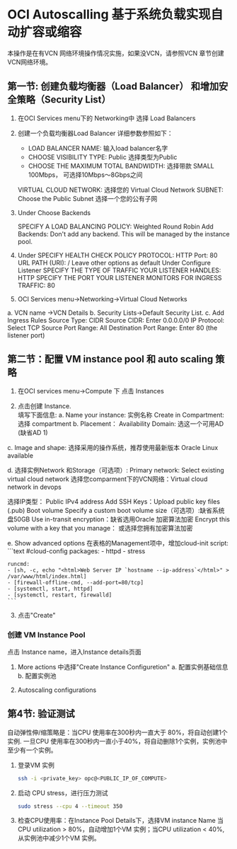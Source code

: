 # OCI Autoscalling 基于系统负载实现自动扩容或缩容

本操作是在有VCN 网络环境操作情况实施，如果没VCN，请参照VCN 章节创建VCN网络环境。

## 第一节: 创建负载均衡器（Load Balancer） 和增加安全策略（Security List）

1. 在OCI Services menu下的 Networking中 选择 Load Balancers

2. 创建一个负载均衡器Load Balancer
    详细参数参照如下：
    * LOAD BALANCER NAME: 输入load balancer名字
    * CHOOSE VISIBILITY TYPE: Public  选择类型为Public
    * CHOOSE THE MAXIMUM TOTAL BANDWIDTH: 选择带款 SMALL 100Mbps， 可选择10Mbps～8Gbps之间

    VIRTUAL CLOUD NETWORK: 选择您的 Virtual Cloud Network
    SUBNET: Choose the Public Subnet 选择一个您的公有子网

3. Under Choose Backends

    SPECIFY A LOAD BALANCING POLICY: Weighted Round Robin
    Add Backends: Don't add any backend. This will be managed by the instance pool.

4. Under SPECIFY HEALTH CHECK POLICY
    PROTOCOL: HTTP
    Port: 80
    URL PATH (URI): /
    Leave other options as default
    Under Configure Listener
    SPECIFY THE TYPE OF TRAFFIC YOUR LISTENER HANDLES: HTTP
    SPECIFY THE PORT YOUR LISTENER MONITORS FOR INGRESS TRAFFIC: 80

5. OCI Services menu->Networking->Virtual Cloud Networks

a. VCN name ->VCN Details
b. Security Lists->Default Security List.
c. Add Ingress Rules
    Source Type: CIDR
    Source CIDR: Enter 0.0.0.0/0
    IP Protocol: Select TCP
    Source Port Range: All
    Destination Port Range: Enter 80 (the listener port)

## 第二节：配置 VM instance pool 和 auto scaling 策略

1. 在OCI services menu->Compute 下 点击 Instances

2. 点击创建 Instance.  
填写下面信息:
a. Name your instance: 实例名称
   Create in Compartment: 选择 compartment
b. Placement：
   Availability Domain: 选这一个可用AD (缺省AD 1)

c. Image and shape: 选择采用的操作系统，推荐使用最新版本 Oracle Linux available

d. 选择实例Network 和Storage（可选项）:
   Primary network: Select existing virtual cloud network
   选择您comparment下的VCN网络：Virtual cloud network in devops

   选择IP类型： Public IPv4 address
   Add SSH Keys：Upload public key files (.pub)
   Boot volume
    Specify a custom boot volume size（可选项）:缺省系统盘50GB
    Use in-transit encryption：缺省选用Oracle 加密算法加密
    Encrypt this volume with a key that you manage： 或选择您拥有加密算法加密

e. Show advanced options
   在表格的Management项中，增加cloud-init script:
    ```text
    #cloud-config
    packages:
    - httpd
    - stress

    runcmd:
    - [sh, -c, echo "<html>Web Server IP `hostname --ip-address`</html>" > /var/www/html/index.html]
    - [firewall-offline-cmd, --add-port=80/tcp]
    - [systemctl, start, httpd]
    - [systemctl, restart, firewalld]
    ```

3. 点击"Create"

### 创建 VM Instance Pool

 点击 Instance name，进入Instance details页面

1. More actions 中选择"Create Instance Configuretion"
a. 配置实例基础信息
b. 配置实例池

2. Autoscaling configurations

## 第4节: 验证测试

自动弹性伸/缩策略是：当CPU 使用率在300秒内一直大于 80%，将自动创建1个实例. 一旦CPU 使用率在300秒内一直小于40%，将自动删除1个实例，实例池中至少有一个实例。

1. 登录VM 实例

    ```bash
    ssh -i <private_key> opc@<PUBLIC_IP_OF_COMPUTE>
    ```

2. 启动 CPU stress，进行压力测试

    ```bash
    sudo stress --cpu 4 --timeout 350
    ```

3. 检查CPU使用率：在Instance Pool Details下，选择VM instance Name
当CPU utilization > 80%，自动增加1个VM 实例；当CPU utilization < 40%,从实例池中减少1个VM 实例。
